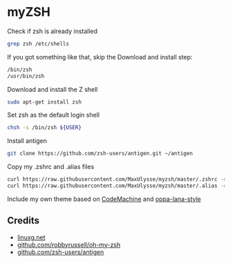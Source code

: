 # myZSH

Check if zsh is already installed
```bash
grep zsh /etc/shells
```
If you got something like that, skip the Download and install step:
```bash
/bin/zsh  
/usr/bin/zsh
```
Download and install the Z shell
```bash
sudo apt-get install zsh
```
Set zsh as the default login shell
```bash
chsh -s /bin/zsh ${USER}
```
Install antigen
```bash
git clone https://github.com/zsh-users/antigen.git ~/antigen
```
Copy my .zshrc and .alias files
```bash
curl https://raw.githubusercontent.com/MaxUlysse/myzsh/master/.zshrc -o ~/.zshrc
curl https://raw.githubusercontent.com/MaxUlysse/myzsh/master/.alias -o ~/.alias
```

Include my own theme based on [CodeMachine](https://github.com/CodeMonkeyMike/ZshTheme-CodeMachine) and [oppa-lana-style](https://github.com/arialdomartini/oh-my-git-themes)

## Credits
- [linuxg.net](http://linuxg.net/how-to-install-zsh-shell-how-to-set-it-as-a-default-login-shell/)
- [github.com/robbyrussell/oh-my-zsh](https://github.com/robbyrussell/oh-my-zsh)
- [github.com/zsh-users/antigen](https://github.com/zsh-users/antigen)
